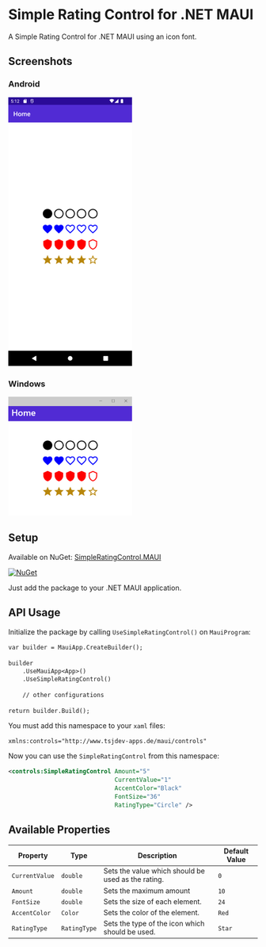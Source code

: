 # Simple Rating Control for .NET MAUI

A Simple Rating Control for .NET MAUI using an icon font.


## Screenshots

### Android 

![Android Screenshot](https://github.com/tsjdev-apps/simpleratingcontrol.maui/raw/main/docs/sample-android.png)

### Windows 

![Windows Screenshot](https://github.com/tsjdev-apps/simpleratingcontrol.maui/raw/main/docs/sample-windows.png) 


## Setup

Available on NuGet: [SimpleRatingControl.MAUI](https://www.nuget.org/packages/SimpleRatingControl.MAUI)

[![NuGet](https://img.shields.io/nuget/v/SimpleRatingControl.MAUI.svg?label=NuGet&color=blue)](https://www.nuget.org/packages/SimpleRatingControl.MAUI)

Just add the package to your .NET MAUI application.


## API Usage

Initialize the package by calling `UseSimpleRatingControl()` on `MauiProgram`:
```CSHARP
var builder = MauiApp.CreateBuilder();

builder
	.UseMauiApp<App>()
	.UseSimpleRatingControl()

    // other configurations

return builder.Build();
```

You must add this namespace to your `xaml` files:

```XML
xmlns:controls="http://www.tsjdev-apps.de/maui/controls"
```

Now you can use the `SimpleRatingControl` from this namespace:
```XML
<controls:SimpleRatingControl Amount="5"
                              CurrentValue="1"
                              AccentColor="Black"
                              FontSize="36"
                              RatingType="Circle" />
```


## Available Properties

| Property       | Type          | Description                                              | Default Value |
|----------------|---------------|----------------------------------------------------------|---------------|
| `CurrentValue` | `double`      | Sets the value which should be used as the rating.       | `0`           |
| `Amount`       | `double`      | Sets the maximum amount                                  | `10`          |
| `FontSize`     | `double`      | Sets the size of each element.                           | `24`          |
| `AccentColor`  | `Color`       | Sets the color of the element.                           | `Red`         |
| `RatingType`   | `RatingType`  | Sets the type of the icon which should be used.          | `Star`        |